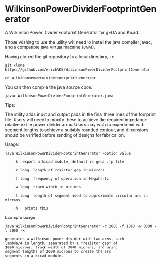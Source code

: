 # WilkinsonPowerDividerFootprintGenerator
A Wilkinson Power Divider Footprint Generator for gEDA and Kicad.


Those wishing to use the utility will need to install the java compiler javac, and a compatible java virtual machine (JVM).

Having cloned the git repository to a local directory, i.e.

	git clone https://github.com/erichVK5/WilkinsonPowerDividerFootprintGenerator

	cd WilkinsonPowerDividerFootprintGenerator

You can then compile the java source code:

	javac WilkinsonPowerDividerFootprintGenerator.java

Tips:

The utility adds input and output pads in the final three lines of the footprint file. Users will need to modify these to achieve the required impedance relative to the power divider arms. Users may wish to experiment with segment lengths to achieve a suitably rounded contour, and dimensions should be verified before sending of designs for fabrication.


Usage:

	java WilkinsonPowerDividerFootprintGenerator -option value

		-k	export a kicad module, default is geda .fp file

		-r long	 length of resistor gap in microns

		-f long	 frequency of operation in Megahertz

		-w long	 track width in microns

		-l long	 length of segment used to approximate circular arc in microns

		-h	 prints this

Example usage:

	java WilkinsonPowerDividerFootprintGenerator -r 2000 -f 1800 -w 3000 -l 2000 -k

	generates a wilkinson power divider with two arms, each
	lambda/4 in length, separated by a "resistor gap" of
	2000 microns, track width of 3000 microns, and using
	segment lengths of 2000 microns to create the arc
	segments in a kicad module.

